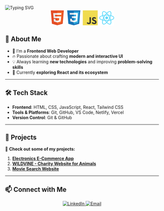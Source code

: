 <img src="https://readme-typing-svg.herokuapp.com?font=Fira+Code&weight=500&size=24&pause=1000&color=F7B801&width=435&lines=Hey%2C+I'm+Hirkant!;Frontend+Web+Developer;Building+Cool+Web+Experiences" alt="Typing SVG" />

<div align="center">
  <img src="https://raw.githubusercontent.com/devicons/devicon/master/icons/html5/html5-original.svg" alt="HTML5" width="50" height="50"/>
  <img src="https://raw.githubusercontent.com/devicons/devicon/master/icons/css3/css3-original.svg" alt="CSS3" width="50" height="50"/>
  <img src="https://raw.githubusercontent.com/devicons/devicon/master/icons/javascript/javascript-original.svg" alt="JavaScript" width="50" height="50"/>
  <img src="https://raw.githubusercontent.com/devicons/devicon/master/icons/react/react-original.svg" alt="React" width="50" height="50"/>
</div>

## 🚀 About Me
- 🌱 I’m a **Frontend Web Developer**
- 🔥 Passionate about crafting **modern and interactive UI**
- 💡 Always learning **new technologies** and improving **problem-solving skills**
- 🎯 Currently **exploring React and its ecosystem**

---

## 🛠 Tech Stack
- **Frontend**: HTML, CSS, JavaScript, React, Tailwind CSS
- **Tools & Platforms**: Git, GitHub, VS Code, Netlify, Vercel
- **Version Control**: Git & GitHub

---

## 📌 Projects
🚀 **Check out some of my projects:**
1. **[Electronics E-Commerce App](https://deft-licorice-593b42.netlify.app/)**
2. **[WILDVINE - Charity Website for Animals](https://chic-fairy-b70d36.netlify.app/)**
3. **[Movie Search Website](https://cheery-frangollo-b798c6.netlify.app/)**

---

## 📫 Connect with Me
<div align="center">
  <a href="https://www.linkedin.com/in/your-linkedin" target="_blank">
    <img src="https://www.linkedin.com/in/hirakant-mukade-7916632b5/?style=for-the-badge&logo=linkedin&logoColor=white" alt="LinkedIn" />
  </a>
  <a href="mailto:your-email@example.com">
    <img src="https://mail.google.com/mail/u/0/#inbox?style=for-the-badge&logo=gmail&logoColor=white" alt="Email" />
  </a>
</div>

